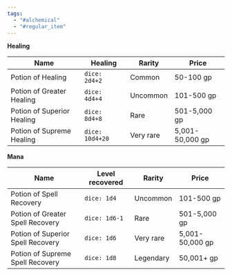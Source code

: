 ```yaml
---
tags:
  - "#alchemical"
  - "#regular_item"
---
```


**Healing**

| Name                       | Healing | Rarity    | Price           |
| -------------------------- | ------- | --------- | --------------- |
| Potion of Healing          | `dice: 2d4+2`   | Common    | 50-100 gp       |
| Potion of Greater Healing  | `dice: 4d4+4`   | Uncommon  | 101-500 gp      |
| Potion of Superior Healing | `dice: 8d4+8`   | Rare      | 501-5,000 gp    |
| Potion of Supreme Healing  | `dice: 10d4+20` | Very rare | 5,001-50,000 gp |

**Mana**

| Name                              | Level recovered | Rarity    | Price           |
| --------------------------------- | --------------- | --------- | --------------- |
| Potion of Spell Recovery          | `dice: 1d4`     | Uncommon  | 101-500 gp      |
| Potion of Greater Spell Recovery  | `dice: 1d6-1`   | Rare      | 501-5,000 gp    |
| Potion of Superior Spell Recovery | `dice: 1d6`     | Very rare | 5,001-50,000 gp |
| Potion of Supreme Spell Recovery  | `dice: 1d8`     | Legendary | 50,001+ gp      |


